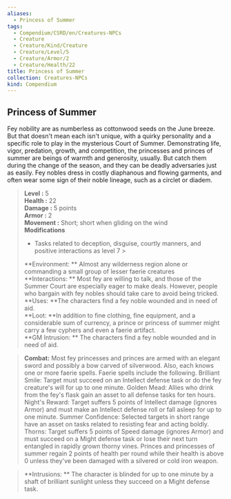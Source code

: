 ```yaml
---
aliases:
  - Princess of Summer
tags:
  - Compendium/CSRD/en/Creatures-NPCs
  - Creature
  - Creature/Kind/Creature
  - Creature/Level/5
  - Creature/Armor/2
  - Creature/Health/22
title: Princess of Summer
collection: Creatures-NPCs
kind: Compendium
---
```

## Princess of Summer  
Fey nobility are as numberless as cottonwood seeds on the June breeze. But that doesn't mean each isn't unique, with a quirky personality and a specific role to play in the mysterious Court of Summer. Demonstrating life, vigor, predation, growth, and competition, the princesses and princes of summer are beings of warmth and generosity, usually. But catch them during the change of the season, and they can be deadly adversaries just as easily. Fey nobles dress in costly diaphanous and flowing garments, and often wear some sign of their noble lineage, such as a circlet or diadem.  

  
> **Level :** 5  
> **Health :** 22  
> **Damage :** 5 points  
> **Armor :** 2  
> **Movement :** Short; short when gliding on the wind  
> **Modifications**  
>- Tasks related to deception, disguise, courtly manners, and positive interactions as level 7 >
>  
> **Environment: ** Almost any wilderness region alone or commanding a small group of lesser faerie creatures  
> **Interactions: ** Most fey are willing to talk, and those of the Summer Court are especially eager to make deals. However, people who bargain with fey nobles should take care to avoid being tricked.  
> **Uses: **The characters find a fey noble wounded and in need of aid.  
> **Loot: **In addition to fine clothing, fine equipment, and a considerable sum of currency, a prince or princess of summer might carry a few cyphers and even a faerie artifact.  
> **GM Intrusion: ** The characters find a fey noble wounded and in need of aid.  

> **Combat:** 
> Most fey princesses and princes are armed with an elegant sword and possibly a bow carved of silverwood. Also, each knows one or more faerie spells. Faerie spells include the following.
Brilliant Smile: Target must succeed on an Intellect defense task or do the fey creature's will for up to one minute.
Golden Mead: Allies who drink from the fey's flask gain an asset to all defense tasks for ten hours.
Night's Reward: Target suffers 5 points of Intellect damage (ignores Armor) and must make an Intellect defense roll or fall asleep for up to one minute.
Summer Confidence: Selected targets in short range have an asset on tasks related to resisting fear and acting boldly.
Thorns: Target suffers 5 points of Speed damage (ignores Armor) and must succeed on a Might defense task or lose their next turn entangled in rapidly grown thorny vines.
Princes and princesses of summer regain 2 points of health per round while their health is above 0 unless they've been damaged with a silvered or cold iron weapon.  
  

> **Intrusions: ** 
> The character is blinded for up to one minute by a shaft of brilliant sunlight unless they succeed on a Might defense task.  
